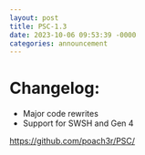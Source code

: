 ```yaml
---
layout: post
title: PSC-1.3
date: 2023-10-06 09:53:39 -0000
categories: announcement 
---
```


# Changelog:

* Major code rewrites
* Support for SWSH and Gen 4

https://github.com/poach3r/PSC/